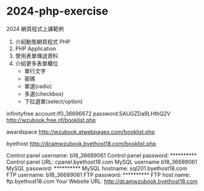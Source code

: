 # 2024-php-exercise
 2024 網頁程式上課範例

1. 介紹動態網頁程式 PHP
2. PHP Application
3. 使用表單傳送資料
4. 介紹更多表單欄位
    - 單行文字
    - 密碼
    - 單選(radio)
    - 多選(checkbox)
    - 下拉選單(select/option)

infinityfree
account:if0_36696672
password:SAUGZDa9LHthQ2V
http://wzubook.free.nf/booklist.php

awardspace
http://wzubook.atwebpages.com/booklist.php


byethost
http://dcamwzubook.byethost18.com/booklist.php

Control panel username:	b18_36689061
Control panel password:	**********
Control panel URL:	cpanel.byethost18.com
MySQL username	b18_36689061
MySQL password:	**********
MySQL hostname:	sql201.byethost18.com
FTP username:	b18_36689061
FTP password:	**********
FTP host name:	ftp.byethost18.com
Your Website URL:	http://dcamwzubook.byethost18.com
 	 